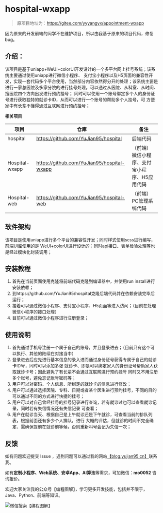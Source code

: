 # hospital-wxapp

> 原项目地址为：https://gitee.com/yyyangyx/appointment-wxapp

因为原来的开发前端的同学不在维护项目，所以由我基于原来的项目代码，修复bug。

## 介绍：
该项目是基于uniapp+WeUI+colorUI开发设计的一个多平台网上挂号系统；该系统主要通过使用uniapp进行微信小程序、
支付宝小程序以及H5页面的兼容性开发，实现一套代码多个平台使用，当然部分内容依然得分开的处理；该系统主要是
进行一家总医院及多家分院的进行挂号处理，可以通过从医院、从科室、从时间、搜医院四个方向出发进行预约挂号；
同时可以使用一个账号绑定多个人的身份证号进行获取独特的就诊卡ID，从而可以进行一个账号的帮助多个人挂号，可
方便家中有长辈不懂得通过互联网进行预约挂号；

**相关项目**

| 项目           | 仓库                                       | 备注                                         |
| -------------- | ------------------------------------------ | -------------------------------------------- |
| hospital       | https://github.com/YuJian95/hospital       | 后端代码                                     |
| Hospital-wxapp | https://github.com/YuJian95/hospital-wxapp | （前端）微信小程序、支付宝小程序、H5应用代码 |
| Hospital-web   | https://github.com/YuJian95/hospital-web   | （前端）PC管理系统代码     

## 软件架构
该项目是使用uniapp进行多个平台的兼容性开发；同时样式使用scss进行编写，前端UI库使用的是
WeUI+colorUI进行设计的；同时api接口、表单检验处理等也是经过模块化封装调用；

## 安装教程
1. 首先在当前页面使用克隆将前端代码克隆到编译器中，并使用run install进行安装依赖；
3. 到https://github.com/YuJian95/hospital克隆后端代码并在依赖安装完毕后运行；
4. 接着可以通过微信小程序、支付宝小程序、H5页面等进入访问；（目前在处理微信小程序的接口处理）
5. 目前可以通过微信小程序进行注册登录；

## 使用说明
1. 首先通过手机号注册一个属于自己的账号，并且登录进去；（目前只有这个可以执行、其他的陆续在对接当中）
2. 登录进去后应先进行基本信息的录入进而通过身份证号获得专属于自己的就诊卡ID号，同时可以添加多张
   就诊卡、即是可以绑定家人的身份证号帮助家人获取就诊卡号；因此避免了有长辈不会通过互联网进行预约挂号
   同时又不用注册多个账号，避免忘记账号密码等；
3. 用户可以对密码、个人信息、所绑定的就诊卡的信息进行修改；
4. 用户可以通过选择医院、专科、日期或者某个医生进行预约挂号，不同的目的可以通过不同的方式进行快捷的挂号；
5. 用户可以对自己曾经挂号的挂号记录进行查询，若有就诊过也可以查看就诊记录，同时若有失信情况还有失信记录
   可查看；
6. 用户在就诊当天、根据自己是上午就诊还是下午就诊，可查看当前的排队列表，根据前面还有多少个人排队，进行
   大概的评估，但就诊的时间不完全确定、需确保提前在就诊前等候，否则重新叫号会记为失信一次；

## 反馈

如有问题欢迎提交 Issue ，遇到问题可以通过我的网站[【blog.yujian95.cn】](https://blog.yujian95.cn)联系我。

如有**定制小程序、Web系统、安卓App、AI算法**等需求，可加微信：**mo0052** 咨询报价。

欢迎大家关注我的公众号【编程图解】，学习更多开发技能，包括并不限于，Java、Python、前端等知识。

![微信搜索【编程图解】](http://image.yujian95.cn/halo/yujian95.jpg)
